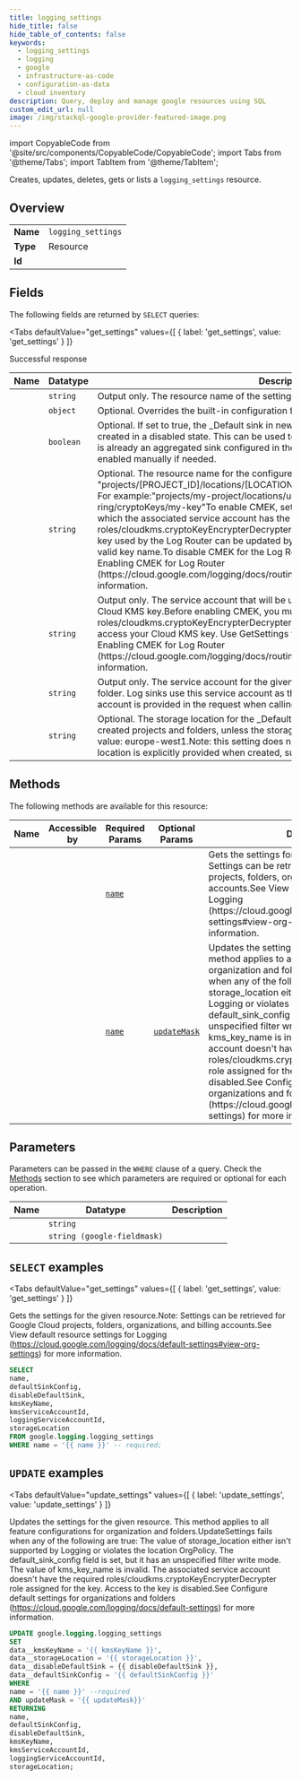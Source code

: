 ```yaml
--- 
title: logging_settings
hide_title: false
hide_table_of_contents: false
keywords:
  - logging_settings
  - logging
  - google
  - infrastructure-as-code
  - configuration-as-data
  - cloud inventory
description: Query, deploy and manage google resources using SQL
custom_edit_url: null
image: /img/stackql-google-provider-featured-image.png
---
```


import CopyableCode from '@site/src/components/CopyableCode/CopyableCode';
import Tabs from '@theme/Tabs';
import TabItem from '@theme/TabItem';

Creates, updates, deletes, gets or lists a <code>logging_settings</code> resource.

## Overview
<table><tbody>
<tr><td><b>Name</b></td><td><code>logging_settings</code></td></tr>
<tr><td><b>Type</b></td><td>Resource</td></tr>
<tr><td><b>Id</b></td><td><CopyableCode code="google.logging.logging_settings" /></td></tr>
</tbody></table>

## Fields

The following fields are returned by `SELECT` queries:

<Tabs
    defaultValue="get_settings"
    values={[
        { label: 'get_settings', value: 'get_settings' }
    ]}
>
<TabItem value="get_settings">

Successful response

<table>
<thead>
    <tr>
    <th>Name</th>
    <th>Datatype</th>
    <th>Description</th>
    </tr>
</thead>
<tbody>
<tr>
    <td><CopyableCode code="name" /></td>
    <td><code>string</code></td>
    <td>Output only. The resource name of the settings.</td>
</tr>
<tr>
    <td><CopyableCode code="defaultSinkConfig" /></td>
    <td><code>object</code></td>
    <td>Optional. Overrides the built-in configuration for _Default sink. (id: DefaultSinkConfig)</td>
</tr>
<tr>
    <td><CopyableCode code="disableDefaultSink" /></td>
    <td><code>boolean</code></td>
    <td>Optional. If set to true, the _Default sink in newly created projects and folders will created in a disabled state. This can be used to automatically disable log storage if there is already an aggregated sink configured in the hierarchy. The _Default sink can be re-enabled manually if needed.</td>
</tr>
<tr>
    <td><CopyableCode code="kmsKeyName" /></td>
    <td><code>string</code></td>
    <td>Optional. The resource name for the configured Cloud KMS key.KMS key name format: "projects/[PROJECT_ID]/locations/[LOCATION]/keyRings/[KEYRING]/cryptoKeys/[KEY]" For example:"projects/my-project/locations/us-central1/keyRings/my-ring/cryptoKeys/my-key"To enable CMEK, set this field to a valid kms_key_name for which the associated service account has the required roles/cloudkms.cryptoKeyEncrypterDecrypter role assigned for the key.The Cloud KMS key used by the Log Router can be updated by changing the kms_key_name to a new valid key name.To disable CMEK for the Log Router, set this field to an empty string.See Enabling CMEK for Log Router (https://cloud.google.com/logging/docs/routing/managed-encryption) for more information.</td>
</tr>
<tr>
    <td><CopyableCode code="kmsServiceAccountId" /></td>
    <td><code>string</code></td>
    <td>Output only. The service account that will be used by the Log Router to access your Cloud KMS key.Before enabling CMEK, you must first assign the role roles/cloudkms.cryptoKeyEncrypterDecrypter to the service account that will be used to access your Cloud KMS key. Use GetSettings to obtain the service account ID.See Enabling CMEK for Log Router (https://cloud.google.com/logging/docs/routing/managed-encryption) for more information.</td>
</tr>
<tr>
    <td><CopyableCode code="loggingServiceAccountId" /></td>
    <td><code>string</code></td>
    <td>Output only. The service account for the given resource container, such as project or folder. Log sinks use this service account as their writer_identity if no custom service account is provided in the request when calling the create sink method.</td>
</tr>
<tr>
    <td><CopyableCode code="storageLocation" /></td>
    <td><code>string</code></td>
    <td>Optional. The storage location for the _Default and _Required log buckets of newly created projects and folders, unless the storage location is explicitly provided.Example value: europe-west1.Note: this setting does not affect the location of resources where a location is explicitly provided when created, such as custom log buckets.</td>
</tr>
</tbody>
</table>
</TabItem>
</Tabs>

## Methods

The following methods are available for this resource:

<table>
<thead>
    <tr>
    <th>Name</th>
    <th>Accessible by</th>
    <th>Required Params</th>
    <th>Optional Params</th>
    <th>Description</th>
    </tr>
</thead>
<tbody>
<tr>
    <td><a href="#get_settings"><CopyableCode code="get_settings" /></a></td>
    <td><CopyableCode code="select" /></td>
    <td><a href="#parameter-name"><code>name</code></a></td>
    <td></td>
    <td>Gets the settings for the given resource.Note: Settings can be retrieved for Google Cloud projects, folders, organizations, and billing accounts.See View default resource settings for Logging (https://cloud.google.com/logging/docs/default-settings#view-org-settings) for more information.</td>
</tr>
<tr>
    <td><a href="#update_settings"><CopyableCode code="update_settings" /></a></td>
    <td><CopyableCode code="update" /></td>
    <td><a href="#parameter-name"><code>name</code></a></td>
    <td><a href="#parameter-updateMask"><code>updateMask</code></a></td>
    <td>Updates the settings for the given resource. This method applies to all feature configurations for organization and folders.UpdateSettings fails when any of the following are true: The value of storage_location either isn't supported by Logging or violates the location OrgPolicy. The default_sink_config field is set, but it has an unspecified filter write mode. The value of kms_key_name is invalid. The associated service account doesn't have the required roles/cloudkms.cryptoKeyEncrypterDecrypter role assigned for the key. Access to the key is disabled.See Configure default settings for organizations and folders (https://cloud.google.com/logging/docs/default-settings) for more information.</td>
</tr>
</tbody>
</table>

## Parameters

Parameters can be passed in the `WHERE` clause of a query. Check the [Methods](#methods) section to see which parameters are required or optional for each operation.

<table>
<thead>
    <tr>
    <th>Name</th>
    <th>Datatype</th>
    <th>Description</th>
    </tr>
</thead>
<tbody>
<tr id="parameter-name">
    <td><CopyableCode code="name" /></td>
    <td><code>string</code></td>
    <td></td>
</tr>
<tr id="parameter-updateMask">
    <td><CopyableCode code="updateMask" /></td>
    <td><code>string (google-fieldmask)</code></td>
    <td></td>
</tr>
</tbody>
</table>

## `SELECT` examples

<Tabs
    defaultValue="get_settings"
    values={[
        { label: 'get_settings', value: 'get_settings' }
    ]}
>
<TabItem value="get_settings">

Gets the settings for the given resource.Note: Settings can be retrieved for Google Cloud projects, folders, organizations, and billing accounts.See View default resource settings for Logging (https://cloud.google.com/logging/docs/default-settings#view-org-settings) for more information.

```sql
SELECT
name,
defaultSinkConfig,
disableDefaultSink,
kmsKeyName,
kmsServiceAccountId,
loggingServiceAccountId,
storageLocation
FROM google.logging.logging_settings
WHERE name = '{{ name }}' -- required;
```
</TabItem>
</Tabs>


## `UPDATE` examples

<Tabs
    defaultValue="update_settings"
    values={[
        { label: 'update_settings', value: 'update_settings' }
    ]}
>
<TabItem value="update_settings">

Updates the settings for the given resource. This method applies to all feature configurations for organization and folders.UpdateSettings fails when any of the following are true: The value of storage_location either isn't supported by Logging or violates the location OrgPolicy. The default_sink_config field is set, but it has an unspecified filter write mode. The value of kms_key_name is invalid. The associated service account doesn't have the required roles/cloudkms.cryptoKeyEncrypterDecrypter role assigned for the key. Access to the key is disabled.See Configure default settings for organizations and folders (https://cloud.google.com/logging/docs/default-settings) for more information.

```sql
UPDATE google.logging.logging_settings
SET 
data__kmsKeyName = '{{ kmsKeyName }}',
data__storageLocation = '{{ storageLocation }}',
data__disableDefaultSink = {{ disableDefaultSink }},
data__defaultSinkConfig = '{{ defaultSinkConfig }}'
WHERE 
name = '{{ name }}' --required
AND updateMask = '{{ updateMask}}'
RETURNING
name,
defaultSinkConfig,
disableDefaultSink,
kmsKeyName,
kmsServiceAccountId,
loggingServiceAccountId,
storageLocation;
```
</TabItem>
</Tabs>
